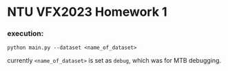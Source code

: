 # NTU VFX2023 Homework 1

### execution:
```
python main.py --dataset <name_of_dataset>
```
currently ```<name_of_dataset>``` is set as ```debug```, which was for MTB debugging.